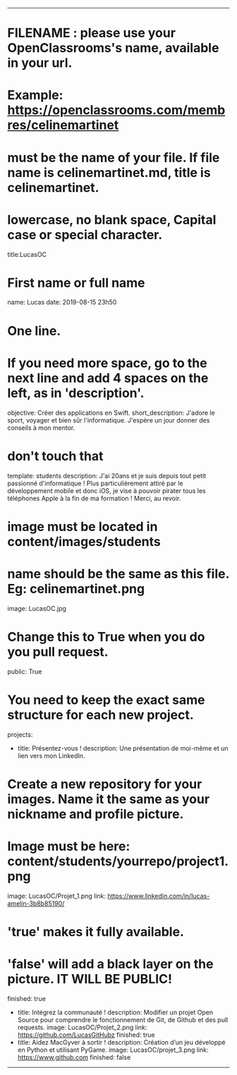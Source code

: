 ---

# FILENAME : please use your OpenClassrooms's name, available in your url.
# Example: https://openclassrooms.com/membres/celinemartinet
# must be the name of your file. If file name is celinemartinet.md, title is celinemartinet.
# lowercase, no blank space, Capital case or special character.
title:LucasOC

# First name or full name
name: Lucas
date: 2019-08-15 23h50

# One line.
# If you need more space, go to the next line and add 4 spaces on the left, as in 'description'.
objective: Créer des applications en Swift.
short_description: J'adore le sport, voyager et bien sûr l'informatique. J'espère un jour donner des conseils à mon mentor.

# don't touch that
template: students
description: J'ai 20ans et je suis depuis tout petit passionné d'informatique ! Plus particulièrement attiré par le développement mobile et donc iOS, je vise à pouvoir pirater tous les téléphones Apple à la fin de ma formation ! Merci, au revoir.

# image must be located in content/images/students
# name should be the same as this file. Eg: celinemartinet.png
image: LucasOC.jpg

# Change this to True when you do you pull request.
public: True

# You need to keep the exact same structure for each new project.
projects:
- title: Présentez-vous !
description: Une présentation de moi-même et un lien vers mon LinkedIn.
# Create a new repository for your images. Name it the same as your nickname and profile picture.
# Image must be here: content/students/yourrepo/project1.png
image: LucasOC/Projet_1.png
link: https://www.linkedin.com/in/lucas-amelin-3b8b85190/
# 'true' makes it fully available.
# 'false' will add a black layer on the picture. IT WILL BE PUBLIC!
finished: true
- title: Intégrez la communauté !
description: Modifier un projet Open Source pour comprendre le fonctionnement de Git, de Github et des pull requests. 
image: LucasOC/Projet_2.png
link: https://github.com/LucasGitHubz
finished: true
- title: Aidez MacGyver à sortir !
description: Création d’un jeu développé en Python et utilisant PyGame.
image: LucasOC/projet_3.png
link: https://www.github.com
finished: false
 
 ---
